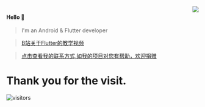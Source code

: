 <img align="right" src="https://github-readme-stats.vercel.app/api?username=jiang111&show_icons=true&theme=material-palenight&hide_title=true" />

#### Hello 👏

> I'm an Android & Flutter developer

> [B站关于Flutter的教学视频](https://space.bilibili.com/480410119/)

> <a align="left" href="https://camo.githubusercontent.com/0683eafc5f1bf7b82ccd36d37c75ab658d600730/68747470733a2f2f6e6f74652e796f7564616f2e636f6d2f7977732f7075626c69632f7265736f757263652f61313539323666333030396637306537316232326663646461383963366565392f786d6c6e6f74652f42414442464637304541324134364439414146433146364531344233393837312f35303038" >点击查看我的联系方式,如我的项目对您有帮助，欢迎捐赠</a>

# Thank you for the visit.
![visitors](https://visitor-badge.glitch.me/badge?page_id=github.com/jiang111)
